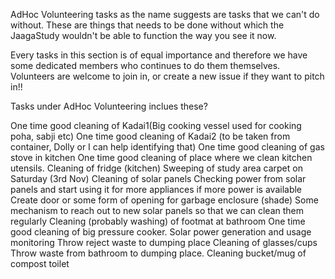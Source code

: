 AdHoc Volunteering tasks as the name suggests are tasks that we can't do without. These are things that needs to be done without which the JaagaStudy wouldn't be able to function the way you see it now.


Every tasks in this section is of equal importance and therefore we have some dedicated members who continues to do them themselves. Volunteers are welcome to join in, or create a new issue if they want to pitch in!!


Tasks under AdHoc Volunteering inclues these?

One time good cleaning of Kadai1(Big cooking vessel used for cooking poha, sabji etc)
One time good cleaning of Kadai2 (to be taken from container, Dolly or I can help identifying that)
One time good cleaning of gas stove in kitchen
One time good cleaning of place where we clean kitchen utensils.
Cleaning of fridge (kitchen)
Sweeping of study area carpet on Saturday (3rd Nov)
Cleaning of solar panels
Checking power from solar panels and start using it for more appliances if more power is available
Create door or some form of opening for garbage enclosure (shade)
Some mechanism to reach out to new solar panels so that we can clean them regularly
Cleaning (probably washing) of footmat at bathroom
One time good cleaning of big pressure cooker.
Solar power generation and usage monitoring
Throw reject waste to dumping place
Cleaning of glasses/cups
Throw waste from bathroom to dumping place.
Cleaning bucket/mug of compost toilet
